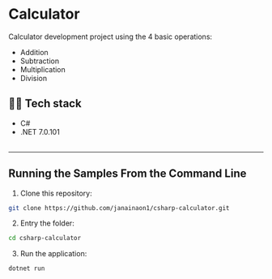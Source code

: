 # Calculator

Calculator development project using the 4 basic operations:

- Addition
- Subtraction
- Multiplication
- Division

## 👨‍💻 Tech stack

- C#
- .NET 7.0.101
<br /><br />
---

## Running the Samples From the Command Line

1. Clone this repository:
```bash 
git clone https://github.com/janainaon1/csharp-calculator.git
```

2. Entry the folder:
```bash 
cd csharp-calculator
```

3. Run the application:
```bash 
dotnet run 
```